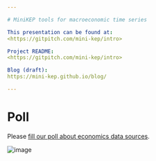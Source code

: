 ```yaml
---

# MiniKEP tools for macroeconomic time series

This presentation can be found at:
<https://gitpitch.com/mini-kep/intro>

Project README:
<https://gitpitch.com/mini-kep/intro>

Blog (draft):
https://mini-kep.github.io/blog/

---
```


Poll
====

Please [fill our poll about economics data sources](https://goo.gl/2wY43R).  

![image](https://user-images.githubusercontent.com/9265326/32418943-5fe31410-c283-11e7-9c18-b191def74316.png)
